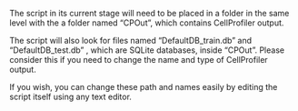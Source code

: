 The script in its current stage will need to be placed in a folder in the same level with the a folder named “CPOut”, which contains CellProfiler output.

The script will also look for files named “DefaultDB_train.db” and “DefaultDB_test.db” , which are SQLite databases, inside “CPOut”. Please consider this if you need to change the name and type of CellProfiler output.

If you wish, you can change these path and names easily by editing the script itself using any text editor.
